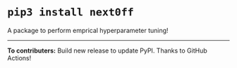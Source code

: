 # `pip3 install next0ff`
A package to perform emprical hyperparameter tuning!

----
**To contributers:** Build new release to update PyPI. Thanks to GitHub Actions!